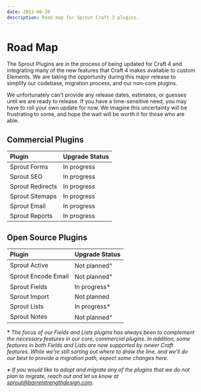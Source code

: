 ```yaml
---
date: 2022-06-20
description: Road map for Sprout Craft 3 plugins.
---
```


# Road Map

The Sprout Plugins are in the process of being updated for Craft 4 and integrating many of the new features that Craft 4 makes available to custom Elements. We are taking the opportunity during this major release to simplify our codebase, migration process, and our non-core plugins.

We unfortunately can't provide any release dates, estimates, or guesses until we are ready to release. If you have a time-sensitive need, you may have to roll your own update for now. We imagine this uncertainty will be frustrating to some, and hope the wait will be worth it for those who are able.

## Commercial Plugins

| Plugin            | Upgrade Status    |
|:----------------- |:------------------- |
| Sprout Forms      | In progress  |
| Sprout SEO        | In progress     |
| Sprout Redirects  | In progress |
| Sprout Sitemaps   | In progress |
| Sprout Email      | In progress  |
| Sprout Reports    | In progress |

## Open Source Plugins

| Plugin              | Upgrade Status    |
|:------------------- |:------------------- |
| Sprout Active       | Not planned<sup>+</sup> |
| Sprout Encode Email | Not planned<sup>+</sup>  |
| Sprout Fields       | In progress* |
| Sprout Import       | Not planned  |
| Sprout Lists        | In progress*  |
| Sprout Notes        | Not planned<sup>+</sup> |

**\*** _The focus of our Fields and Lists plugins has always been to complement the necessary features in our core, commercial plugins. In addition, some features in both Fields and Lists are now supported by newer Craft features. While we're still sorting out where to draw the line, and we'll do our best to provide a migration path, expect some changes here._ 

**+** _If you would like to adopt and migrate any of the plugins that we do not plan to migrate, reach out and let us know at [sprout@barrelstrengthdesign.com](mailto:sprout@barrelstrengthdesign.com)._  

